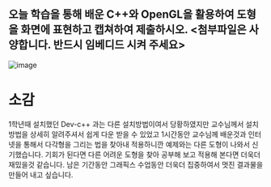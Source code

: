 ## 오늘 학습을 통해 배운 C++와 OpenGL을 활용하여 도형을 화면에 표현하고 캡쳐하여 제출하시오. <첨부파일은 사양합니다. 반드시 임베디드 시켜 주세요> 

![image](https://user-images.githubusercontent.com/50895748/169211321-c1a1b0bd-7448-45f1-aeb1-a6729dc9b73b.png)

# 소감
1학년때 설치했던 Dev-c++ 과는 다른 설치방법이여서 당황하였지만 교수님께서 설치방법을 상세히 알려주셔서 쉽게 다운 받을 수 있었고
1시간동안 교수님께 배운것과 인터넷을 통해서 다각형을 그리는 법을 찾아내 적용하니깐 예제와는 다른 도형이 나와서 신기했습니다.
기회가 된다면 다른 어려운 도형을 찾아 공부해 보고 적용해 본다면 더욱더 재밌을것 같습니다. 남은 기간동안 그래픽스 수업동안 더욱더 집중하여서 멋진 결과물을 만들어 내고 싶습니다.
